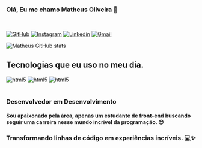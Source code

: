 ### Olá, Eu me chamo Matheus Oliveira 👋
<br>

[![GitHub](https://img.shields.io/badge/GitHub-100000?style=for-the-badge&logo=github&logoColor=white)](hhttps://github.com/Polarwy)
 [![Instagram](https://img.shields.io/badge/Instagram-E4405F?style=for-the-badge&logo=instagram&logoColor=white)](https://www.instagram.com/polarwhy/)
 [![Linkedin](https://img.shields.io/badge/Linkedin-0e76a8?style=for-the-badge&logo=Linkedin&logoColor=white)](https://www.linkedin.com/in/matheus-oliveira-a51287237/)
[![Gmail](https://img.shields.io/badge/Gmail-D14836?style=for-the-badge&logo=gmail&logoColor=white)](https://mail.google.com/mail/u/0/#inbox)

![Matheus GitHub stats](https://github-readme-stats.vercel.app/api?username=Polarwy&show_icons=true&theme=tokyonight)

## Tecnologias que eu uso no meu dia.

<div>
<img align="center" alt="html5" src="https://img.shields.io/badge/HTML5-E34F26?style=for-the-badge&logo=html5&logoColor=white"/>
<img align="center" alt="html5" src="https://img.shields.io/badge/CSS3-1572B6?style=for-the-badge&logo=css3&logoColor=white"/>
<img align="center" alt="html5" src="https://img.shields.io/badge/JavaScript-323330?style=for-the-badge&logo=javascript&logoColor=F7DF1E"/>
</div><br>

### Desenvolvedor em Desenvolvimento

#### Sou apaixonado pela área, apenas um estudante de front-end buscando seguir uma carreira nesse mundo incrível da programação. 😊

### Transformando linhas de código em experiências incríveis. 💻✨
